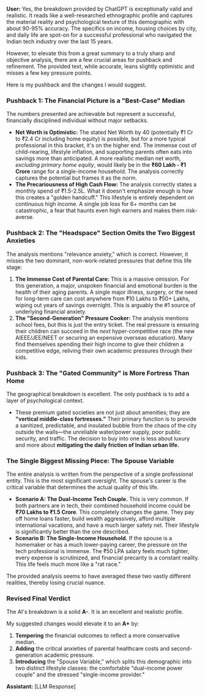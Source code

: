 **User:**
Yes, the breakdown provided by ChatGPT is exceptionally valid and realistic. It reads like a well-researched ethnographic profile and captures the material reality and psychological texture of this demographic with about 90-95% accuracy. The specifics on income, housing choices by city, and daily life are spot-on for a successful professional who navigated the Indian tech industry over the last 15 years.

However, to elevate this from a great summary to a truly sharp and objective analysis, there are a few crucial areas for pushback and refinement. The provided text, while accurate, leans slightly optimistic and misses a few key pressure points.

Here is my pushback and the changes I would suggest.

### Pushback 1: The Financial Picture is a "Best-Case" Median

The numbers presented are achievable but represent a successful, financially disciplined individual without major setbacks.

* **Net Worth is Optimistic:** The stated Net Worth by 40 (potentially ₹1 Cr to ₹2.4 Cr including home equity) is possible, but for a more typical professional in this bracket, it's on the higher end. The immense cost of child-rearing, lifestyle inflation, and supporting parents often eats into savings more than anticipated. A more realistic median net worth, *excluding primary home equity*, would likely be in the **₹60 Lakh - ₹1 Crore** range for a single-income household. The analysis correctly captures the potential but frames it as the norm.
* **The Precariousness of High Cash Flow:** The analysis correctly states a monthly spend of ₹1.5-2.5L. What it doesn't emphasize enough is how this creates a "golden handcuff." This lifestyle is entirely dependent on continuous high income. A single job loss for 6+ months can be catastrophic, a fear that haunts even high earners and makes them risk-averse.

### Pushback 2: The "Headspace" Section Omits the Two Biggest Anxieties

The analysis mentions "relevance anxiety," which is correct. However, it misses the two dominant, non-work-related pressures that define this life stage:

1.  **The Immense Cost of Parental Care:** This is a massive omission. For this generation, a major, unspoken financial and emotional burden is the health of their aging parents. A single major illness, surgery, or the need for long-term care can cost anywhere from ₹10 Lakhs to ₹50+ Lakhs, wiping out years of savings overnight. This is arguably the #1 source of underlying financial anxiety.
2.  **The "Second-Generation" Pressure Cooker:** The analysis mentions school fees, but this is just the entry ticket. The real pressure is ensuring their children can succeed in the *next* hyper-competitive race (the new AIEEE/JEE/NEET or securing an expensive overseas education). Many find themselves spending their high income to give their children a competitive edge, reliving their own academic pressures through their kids.

### Pushback 3: The "Gated Community" is More Fortress Than Home

The geographical breakdown is excellent. The only pushback is to add a layer of psychological context.

* These premium gated societies are not just about amenities; they are **"vertical middle-class fortresses."** Their primary function is to provide a sanitized, predictable, and insulated bubble from the chaos of the city outside the walls—the unreliable water/power supply, poor public security, and traffic. The decision to buy into one is less about luxury and more about **mitigating the daily friction of Indian urban life.**

### The Single Biggest Missing Piece: The Spouse Variable

The entire analysis is written from the perspective of a single professional entity. This is the most significant oversight. The spouse's career is the critical variable that determines the actual quality of this life.

* **Scenario A: The Dual-Income Tech Couple.** This is very common. If both partners are in tech, their combined household income could be **₹70 Lakhs to ₹1.5 Crore**. This completely changes the game. They pay off home loans faster, build wealth aggressively, afford multiple international vacations, and have a much larger safety net. Their lifestyle is significantly better than the one described.
* **Scenario B: The Single-Income Household.** If the spouse is a homemaker or has a much lower-paying career, the pressure on the tech professional is immense. The ₹50 LPA salary feels much tighter, every expense is scrutinized, and financial precarity is a constant reality. This life feels much more like a "rat race."

The provided analysis seems to have averaged these two vastly different realities, thereby losing crucial nuance.

### **Revised Final Verdict**

The AI's breakdown is a solid **A-**. It is an excellent and realistic profile.

My suggested changes would elevate it to an **A+** by:
1.  **Tempering** the financial outcomes to reflect a more conservative median.
2.  **Adding** the critical anxieties of parental healthcare costs and second-generation academic pressure.
3.  **Introducing** the "Spouse Variable," which splits this demographic into two distinct lifestyle classes: the comfortable "dual-income power couple" and the stressed "single-income provider."

**Assistant:**
[LLM Response]

